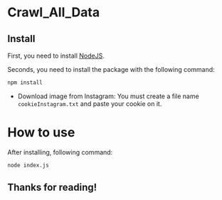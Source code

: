 # Crawl_All_Data
## Install
First, you need to install [NodeJS](https://nodejs.org/en/download).

Seconds, you need to install the package with the following command:
```bash
npm install
```
- Download image from Instagram:
You must create a file name `cookieInstagram.txt` and paste your cookie on it.

# How to use
After installing, following command:
```bash
node index.js
```

## Thanks for reading!

